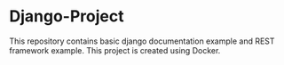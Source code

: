 # Django-Project
This repository contains basic django documentation example and REST framework example. This project is created using Docker.
